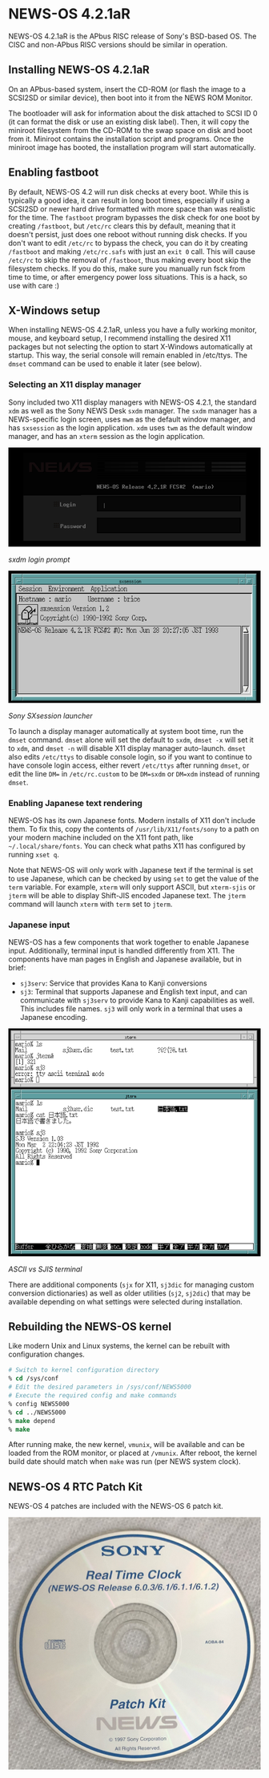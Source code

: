 # NEWS-OS 4.2.1aR
NEWS-OS 4.2.1aR is the APbus RISC release of Sony's BSD-based OS. The CISC and
non-APbus RISC versions should be similar in operation.

## Installing NEWS-OS 4.2.1aR
On an APbus-based system, insert the CD-ROM (or flash the image to a SCSI2SD
or similar device), then boot into it from the NEWS ROM Monitor.

The bootloader will ask for information about the disk attached to SCSI ID 0 (it
can format the disk or use an existing disk label). Then, it will copy the
miniroot filesystem from the CD-ROM to the swap space on disk and boot from it.
Miniroot contains the installation script and programs. Once the miniroot image
has booted, the installation program will start automatically.

## Enabling fastboot
By default, NEWS-OS 4.2 will run disk checks at every boot. While this is typically
a good idea, it can result in long boot times, especially if using a SCSI2SD or newer
hard drive formatted with more space than was realistic for the time. The `fastboot`
program bypasses the disk check for one boot by creating `/fastboot`, but `/etc/rc`
clears this by default, meaning that it doesn't persist, just does one reboot without
running disk checks. If you don't want to edit `/etc/rc` to bypass the check, you can
do it by creating `/fastboot` and making `/etc/rc.safs` with just an `exit 0` call.
This will cause `/etc/rc` to skip the removal of `/fastboot`, thus making every boot
skip the filesystem checks. If you do this, make sure you manually run fsck from time
to time, or after emergency power loss situations. This is a hack, so use with care :)

## X-Windows setup
When installing NEWS-OS 4.2.1aR, unless you have a fully working monitor, mouse,
and keyboard setup, I recommend installing the desired X11 packages but not
selecting the option to start X-Windows automatically at startup. This way, the
serial console will remain enabled in /etc/ttys. The `dmset` command can be used
to enable it later (see below).

### Selecting an X11 display manager
Sony included two X11 display managers with NEWS-OS 4.2.1, the standard `xdm` as
well as the Sony NEWS Desk `sxdm` manager. The `sxdm` manager has a NEWS-specific login
screen, uses `mwm` as the default window manager, and has `sxsession` as the
login application. `xdm` uses `twm` as the default window manager, and has an `xterm`
session as the login application.

![](img/sxdm_login_screen.png)

*sxdm login prompt*

![](img/sxsession.png)

*Sony SXsession launcher*

To launch a display manager automatically at system boot time, run the `dmset` command.
`dmset` alone will set the default to `sxdm`, `dmset -x` will set it to `xdm`, and `dmset -n`
will disable X11 display manager auto-launch. `dmset` also edits `/etc/ttys` to disable
console login, so if you want to continue to have console login access, either revert `/etc/ttys`
after running `dmset`, or edit the line `DM=` in `/etc/rc.custom` to be `DM=sxdm` or `DM=xdm`
instead of running `dmset`.

### Enabling Japanese text rendering
NEWS-OS has its own Japanese fonts. Modern installs of X11 don't include them.
To fix this, copy the contents of `/usr/lib/X11/fonts/sony` to a path on your
modern machine included on the X11 font path, like `~/.local/share/fonts`. You
can check what paths X11 has configured by running `xset q`.

Note that NEWS-OS will only work with Japanese text if the terminal is set to
use Japanese, which can be checked by using `set` to get the value of the `term`
variable. For example, `xterm` will only support ASCII, but `xterm-sjis` or `jterm` will
be able to display Shift-JIS encoded Japanese text. The `jterm` command will
launch `xterm` with `term` set to `jterm`.

### Japanese input
NEWS-OS has a few components that work together to enable Japanese input.
Additionally, terminal input is handled differently from X11. The components
have man pages in English and Japanese available, but in brief:
- `sj3serv`: Service that provides Kana to Kanji conversions
- `sj3`: Terminal that supports Japanese and English text input, and can
   communicate with `sj3serv` to provide Kana to Kanji capabilities as well.
   This includes file names. `sj3` will only work in a terminal that uses a
   Japanese encoding.

![](img/sj3.png)

*ASCII vs SJIS terminal*

There are additional components (`sjx` for X11, `sj3dic` for managing custom
conversion dictionaries) as well as older utilities (`sj2`, `sj2dic`) that may
be available depending on what settings were selected during installation.

## Rebuilding the NEWS-OS kernel
Like modern Unix and Linux systems, the kernel can be rebuilt with configuration changes.
```csh
# Switch to kernel configuration directory
% cd /sys/conf
# Edit the desired parameters in /sys/conf/NEWS5000
# Execute the required config and make commands
% config NEWS5000
% cd ../NEWS5000
% make depend
% make
```
After running make, the new kernel, `vmunix`, will be available and can be loaded from the ROM monitor, or placed at
`/vmunix`. After reboot, the kernel build date should match when `make` was run (per NEWS system clock).

## NEWS-OS 4 RTC Patch Kit
NEWS-OS 4 patches are included with the NEWS-OS 6 patch kit.

![](img/rtc_patch_kit.jpeg)